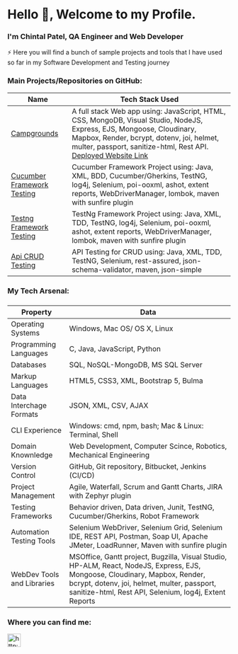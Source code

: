 
<h1>Hello 👋, Welcome to my Profile.</h1>
<h3 align="left">I'm Chintal Patel, QA Engineer and Web Developer</h3>
⚡ Here you will find a bunch of sample projects and tools that I have used so far in my Software Development and Testing journey 
<h3>Main Projects/Repositories on GitHub:</h3>

<table>
<thead>
<tr>
<th><strong>Name</strong></th>
<th><strong>Tech Stack Used</strong></th>
</tr>
</thead>


<tbody>
<tr>
<td><a href="https://github.com/chintal30/campground" target="blank">Campgrounds</td>
<td>
A full stack Web app using: JavaScript, HTML, CSS, MongoDB, Visual Studio, NodeJS, Express, EJS, Mongoose, Cloudinary, Mapbox, Render, bcrypt, dotenv, joi, helmet, multer, passport, sanitize-html, Rest API. <a href="https://canadacamps.onrender.com/" target="_blank">Deployed Website Link</a>
</td>
</tr>

<tr>
<td><a href="https://github.com/chintal30/cucumber_chintal_3" target="blank">Cucumber Framework Testing</td>
<td>
Cucumber Framework Project using: Java, XML, BDD, Cucumber/Gherkins, TestNG, log4j, Selenium, poi-ooxml, ashot, extent reports, WebDriverManager, lombok, maven with sunfire plugin
</td>
</tr>

<tr>
<td><a href="https://github.com/chintal30/envisionactitime_Chintal2" target="blank">Testng Framework Testing</td>
<td>
TestNg Framework Project using: Java, XML, TDD, TestNG, log4j, Selenium, poi-ooxml, ashot, extent reports, WebDriverManager, lombok, maven with sunfire plugin
</td>
</tr>

<tr>
<td><a href="https://github.com/chintal30/ApiAutomationAugBatch" target="blank">Api CRUD Testing</td>
<td>
API Testing for CRUD using: Java, XML, TDD, TestNG, Selenium, rest-assured, json-schema-validator, maven, json-simple
</td>
</tr>

</tbody>
</table>
<h3>My Tech Arsenal: <h3>

<table>
<thead>
<tr>
<th><strong>Property</strong></th>
<th><strong>Data</strong></th>
</tr>
</thead>

<tbody style="font-weight:normal">

<tr>
<td>Operating Systems</td>
<td>Windows, Mac OS/ OS X, Linux
</td>
</tr>

<tr>
<td>Programming Languages</td>
<td>C, Java, JavaScript, Python</td>
</tr>

<tr>
<td>Databases</td>
<td>SQL, NoSQL-MongoDB, MS SQL Server</td>
</tr>

<tr>
<td>Markup Languages</td>
<td>HTML5, CSS3, XML, Bootstrap 5, Bulma</td>
</tr>

<tr>
<td>Data Interchage Formats</td>
<td>JSON, XML, CSV, AJAX</td>
</tr>

<tr>
<td>CLI Experience</td>
<td>Windows: cmd, npm, bash;  Mac & Linux: Terminal, Shell</td>
</tr>

<tr>
<td>Domain Knownledge</td>
<td> 
Web Development, Computer Scince, Robotics, Mechanical Engineering
</td>
</tr>
<tr>
<td>Version Control</td>
<td>
GitHub, Git repository, Bitbucket, Jenkins (CI/CD)
</td>
</tr>

<tr>
<td>Project Management</td>
<td>
Agile, Waterfall, Scrum and Gantt Charts, JIRA with Zephyr plugin
</td>
</tr>

<tr>
<td>Testing Frameworks</td>
<td>
Behavior driven, Data driven, Junit, TestNG, Cucumber/Gherkins, Robot Framework
</td>
</tr>

<tr>
<td>Automation Testing Tools</td>
<td>
Selenium WebDriver, Selenium Grid, Selenium IDE, REST API, Postman, Soap UI, Apache JMeter, LoadRunner, Maven with sunfire plugin</td>
</tr>

<tr>
<td>WebDev Tools and Libraries</td>
<td>
MSOffice, Gantt project, Bugzilla, Visual Studio, HP-ALM, React, NodeJS, 
Express, EJS, Mongoose, Cloudinary, Mapbox, Render, bcrypt, dotenv, joi, helmet, 
multer, passport, sanitize-html, Rest API, Selenium, log4j, Extent Reports
</td>
</tr>
</tbody>
</table>


<h3>Where you can find me: </h3>
<p align="left">
<a href="http://www.linkedin.com/in/chintalpatel30" target="blank"><img align="center" src="https://cdn.jsdelivr.net/npm/simple-icons@3.0.1/icons/linkedin.svg" alt="http://www.linkedin.com/in/chintalpatel30" height="30" width="30" /></a>
</p> 
